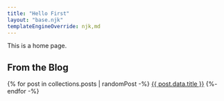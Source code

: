 ```yaml
---
title: "Hello First"
layout: "base.njk"
templateEngineOverride: njk,md
---
```


This is a home page.

## From the Blog

{% for post in collections.posts | randomPost -%}
<a href="{{ post.url }}">{{ post.data.title }}</a>
{%- endfor -%}